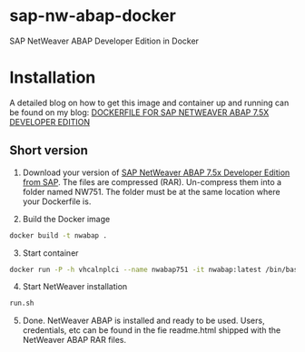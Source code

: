 # sap-nw-abap-docker
SAP NetWeaver ABAP Developer Edition in Docker

# Installation

A detailed blog on how to get this image and container up and running can be found on my blog: [DOCKERFILE FOR SAP NETWEAVER ABAP 7.5X DEVELOPER EDITION](https://www.itsfullofstars.de/2017/09/dockerfile-for-sap-netweaver-abap-7-5x-developer-edition/)

## Short version

1. Download your version of [SAP NetWeaver ABAP 7.5x Developer Edition from SAP](https://tools.hana.ondemand.com/#abap). The files are compressed (RAR). Un-compress them into a folder named NW751. The folder must be at the same location where your Dockerfile is.

2. Build the Docker image

```sh
docker build -t nwabap .
```

3. Start container

```sh
docker run -P -h vhcalnplci --name nwabap751 -it nwabap:latest /bin/bash
```

4. Start NetWeaver installation

```sh
run.sh
```

5. Done. NetWeaver ABAP is installed and ready to be used. Users, credentials, etc can be found in the fie readme.html shipped with the NetWeaver ABAP RAR files.
